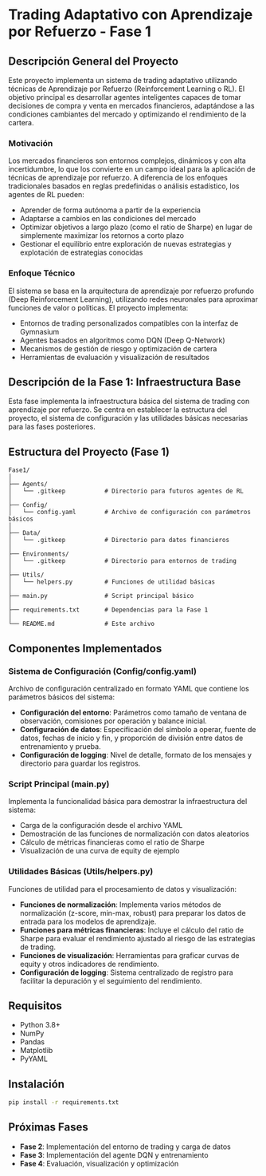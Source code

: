 # Trading Adaptativo con Aprendizaje por Refuerzo - Fase 1

## Descripción General del Proyecto

Este proyecto implementa un sistema de trading adaptativo utilizando técnicas de Aprendizaje por Refuerzo (Reinforcement Learning o RL). El objetivo principal es desarrollar agentes inteligentes capaces de tomar decisiones de compra y venta en mercados financieros, adaptándose a las condiciones cambiantes del mercado y optimizando el rendimiento de la cartera.

### Motivación

Los mercados financieros son entornos complejos, dinámicos y con alta incertidumbre, lo que los convierte en un campo ideal para la aplicación de técnicas de aprendizaje por refuerzo. A diferencia de los enfoques tradicionales basados en reglas predefinidas o análisis estadístico, los agentes de RL pueden:

- Aprender de forma autónoma a partir de la experiencia
- Adaptarse a cambios en las condiciones del mercado
- Optimizar objetivos a largo plazo (como el ratio de Sharpe) en lugar de simplemente maximizar los retornos a corto plazo
- Gestionar el equilibrio entre exploración de nuevas estrategias y explotación de estrategias conocidas

### Enfoque Técnico

El sistema se basa en la arquitectura de aprendizaje por refuerzo profundo (Deep Reinforcement Learning), utilizando redes neuronales para aproximar funciones de valor o políticas. El proyecto implementa:

- Entornos de trading personalizados compatibles con la interfaz de Gymnasium
- Agentes basados en algoritmos como DQN (Deep Q-Network)
- Mecanismos de gestión de riesgo y optimización de cartera
- Herramientas de evaluación y visualización de resultados

## Descripción de la Fase 1: Infraestructura Base

Esta fase implementa la infraestructura básica del sistema de trading con aprendizaje por refuerzo. Se centra en establecer la estructura del proyecto, el sistema de configuración y las utilidades básicas necesarias para las fases posteriores.

## Estructura del Proyecto (Fase 1)

```
Fase1/
│
├── Agents/
│   └── .gitkeep           # Directorio para futuros agentes de RL
│
├── Config/
│   └── config.yaml        # Archivo de configuración con parámetros básicos
│
├── Data/
│   └── .gitkeep           # Directorio para datos financieros
│
├── Environments/
│   └── .gitkeep           # Directorio para entornos de trading
│
├── Utils/
│   └── helpers.py         # Funciones de utilidad básicas
│
├── main.py                # Script principal básico
│
├── requirements.txt       # Dependencias para la Fase 1
│
└── README.md              # Este archivo
```

## Componentes Implementados

### Sistema de Configuración (Config/config.yaml)

Archivo de configuración centralizado en formato YAML que contiene los parámetros básicos del sistema:

- **Configuración del entorno**: Parámetros como tamaño de ventana de observación, comisiones por operación y balance inicial.
- **Configuración de datos**: Especificación del símbolo a operar, fuente de datos, fechas de inicio y fin, y proporción de división entre datos de entrenamiento y prueba.
- **Configuración de logging**: Nivel de detalle, formato de los mensajes y directorio para guardar los registros.

### Script Principal (main.py)

Implementa la funcionalidad básica para demostrar la infraestructura del sistema:

- Carga de la configuración desde el archivo YAML
- Demostración de las funciones de normalización con datos aleatorios
- Cálculo de métricas financieras como el ratio de Sharpe
- Visualización de una curva de equity de ejemplo

### Utilidades Básicas (Utils/helpers.py)

Funciones de utilidad para el procesamiento de datos y visualización:

- **Funciones de normalización**: Implementa varios métodos de normalización (z-score, min-max, robust) para preparar los datos de entrada para los modelos de aprendizaje.
- **Funciones para métricas financieras**: Incluye el cálculo del ratio de Sharpe para evaluar el rendimiento ajustado al riesgo de las estrategias de trading.
- **Funciones de visualización**: Herramientas para graficar curvas de equity y otros indicadores de rendimiento.
- **Configuración de logging**: Sistema centralizado de registro para facilitar la depuración y el seguimiento del rendimiento.

## Requisitos

- Python 3.8+
- NumPy
- Pandas
- Matplotlib
- PyYAML

## Instalación

```bash
pip install -r requirements.txt
```

## Próximas Fases

- **Fase 2**: Implementación del entorno de trading y carga de datos
- **Fase 3**: Implementación del agente DQN y entrenamiento
- **Fase 4**: Evaluación, visualización y optimización